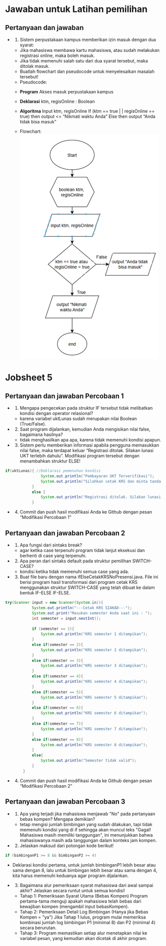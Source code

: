 # Jawaban untuk Latihan pemilihan

## Pertanyaan dan jawaban

- 1. Sistem perpustakaan kampus memberikan izin masuk dengan dua syarat:

  - Jika mahasiswa membawa kartu mahasiswa, atau sudah melakukan registrasi
    online, maka boleh masuk.
  - Jika tidak memenuhi salah satu dari dua syarat tersebut, maka ditolak masuk.
  - Buatlah flowchart dan pseudocode untuk menyelesaikan masalah tersebut!
  - Pseudocode:

  * **Program**
    Akses masuk perpustakaan kampus

  * **Deklarasi**
    ktm, regisOnline : Boolean

  * **Algoritma**
    Input ktm, regisOnline
    If (ktm == true | | regisOnline == true) then output <= “Nikmati waktu Anda”
    Else then output “Anda tidak bisa masuk”

  - Flowchart:
    ![Flowchart Akses Perpustakaan](images/Flowchart_Latihan1.png)

# Jobsheet 5

## Pertanyaan dan jawaban Percobaan 1

- 1. Mengapa pengecekan pada struktur IF tersebut tidak melibatkan kondisi dengan operator relasional?

  - karena variabel uktLunas sudah merupakan nilai Boolean (True/False).

- 2. Saat program dijalankan, kemudian Anda mengisikan nilai false, bagaimana hasilnya?

  - tidak menghasilkan apa apa, karena tidak memenuhi kondisi apapun.

- 3. Sistem perlu memberikan informasi apabila pengguna memasukkan nilai false, maka terdapat keluar “Registrasi ditolak. Silakan lunasi UKT terlebih dahulu”. Modifikasi program tersebut dengan menambahkan struktur ELSE!

```java
if(uktLunas){ //Deklarasi pemenuhan kondisi
                System.out.println("Pembayaran UKT Terverifikasi");
                System.out.println("Silahkan cetak KRS dan minta tanda tangan ke DPA!");
            }
            else {
                System.out.println("Registrasi ditolak. Silakan lunasi UKT terlebih dahulu!");
            }
```

- 4. Commit dan push hasil modifikasi Anda ke Github dengan pesan “Modifikasi Percobaan 1”

## Pertanyaan dan jawaban Percobaan 2

- 1. Apa fungsi dari sintaks break?

  - agar ketika case terpenuhi program tidak lanjut eksekusi dan berhenti di case yang terpenuhi.

- 2. Apa peran dari sintaks default pada struktur pemilihan SWITCH-CASE?

  - kondisi ketika tidak memenuhi semua case yang ada.

- 3. Buat file baru dengan nama ifElseCetakKRSNoPresensi.java. File ini berisi program hasil transformasi dari program cetak KRS menggunakan struktur SWITCH-CASE yang telah dibuat ke dalam bentuk IF-ELSE IF-ELSE.

```java
try(Scanner input = new Scanner(System.in)){
            System.out.println("---Cetak KRS SIAKAD---");
            System.out.print("Masukan semester Anda saat ini : ");
            int semester = input.nextInt();

            if (semester == 1){
                System.out.println("KRS semester 1 ditampikan");
            }
            else if(semester == 2){
                System.out.println("KRS semester 2 ditampikan");
            }
            else if(semester == 3){
                System.out.println("KRS semester 3 ditampikan");
            }
            else if(semester == 4){
                System.out.println("KRS semester 4 ditampikan");
            }
            else if(semester == 5){
                System.out.println("KRS semester 5 ditampikan");
            }
            else if(semester == 6){
                System.out.println("KRS semester 6 ditampikan");
            }
            else if(semester == 7){
                System.out.println("KRS semester 7 ditampikan");
            }
            else if(semester == 8){
                System.out.println("KRS semester 8 ditampikan");
            }
            else{
                System.out.println("Semester tidak valid");
            }
        }
```

- 4. Commit dan push hasil modifikasi Anda ke Github dengan pesan “Modifikasi Percobaan 2”

## Pertanyaan dan jawaban Percobaan 3

- 1. Apa yang terjadi jika mahasiswa menjawab "No" pada pertanyaan bebas kompen? Mengapa demikian?
  - tetap mengisi jumlah bimbingan yang sudah dilakukan, tapi tidak memenuhi kondisi yang di if sehingga akan muncul teks "Gagal! Mahasiswa masih memiliki tanggungan", ini menunjukkan bahwa mahasiswanya masih ada tanggungan dalam konteks jam kompen.
- 2. Jelaskan maksud dari potongan kode berikut!

```java
if (bimbinganP1 >= 8 && bimbinganP2 >= 4)
```

- Deklarasi kondisi pertama, untuk jumlah bimbinganP1 lebih besar atau sama dengan 8, lalu untuk bimbingan lebih besar atau sama dengan 4, kita harus memenuhi keduanya agar program dijalankan.

- 3. Bagaimana alur pemeriksaan syarat mahasiswa dari awal sampai akhir? Jelaskan secara runtut untuk semua kondisi!
  - Tahap 1: Pemeriksaan Syarat Utama (Bebas Kompen) Program pertama-tama menguji apakah mahasiswa telah bebas dari kewajiban kompen (mengambil input bebasKompen).
  - Tahap 2: Pemeriksaan Detail Log Bimbingan (Hanya jika Bebas Kompen = "ya") Jika Tahap 1 lulus, program mulai memeriksa kombinasi jumlah log bimbingan P1 (minimal 8) dan P2 (minimal 4) secara berurutan.
  - Tahap 3: Program memastikan setiap alur menetapkan nilai ke variabel pesan, yang kemudian akan dicetak di akhir program.
